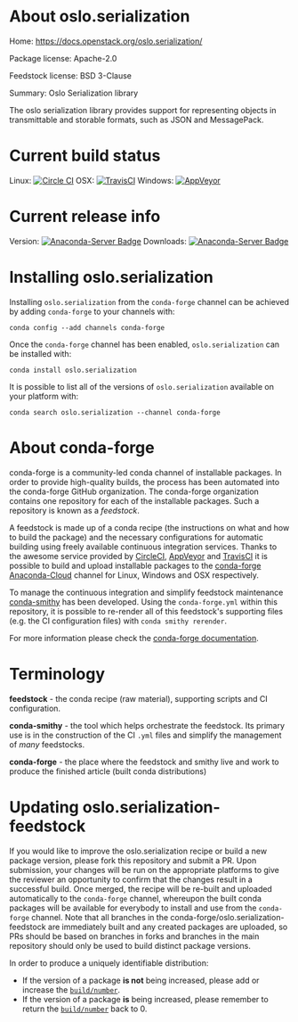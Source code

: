 About oslo.serialization
========================

Home: https://docs.openstack.org/oslo.serialization/

Package license: Apache-2.0

Feedstock license: BSD 3-Clause

Summary: Oslo Serialization library

The oslo serialization library provides support for representing objects
in transmittable and storable formats, such as JSON and MessagePack.


Current build status
====================

Linux: [![Circle CI](https://circleci.com/gh/conda-forge/oslo.serialization-feedstock.svg?style=shield)](https://circleci.com/gh/conda-forge/oslo.serialization-feedstock)
OSX: [![TravisCI](https://travis-ci.org/conda-forge/oslo.serialization-feedstock.svg?branch=master)](https://travis-ci.org/conda-forge/oslo.serialization-feedstock)
Windows: [![AppVeyor](https://ci.appveyor.com/api/projects/status/github/conda-forge/oslo.serialization-feedstock?svg=True)](https://ci.appveyor.com/project/conda-forge/oslo-serialization-feedstock/branch/master)

Current release info
====================
Version: [![Anaconda-Server Badge](https://anaconda.org/conda-forge/oslo.serialization/badges/version.svg)](https://anaconda.org/conda-forge/oslo.serialization)
Downloads: [![Anaconda-Server Badge](https://anaconda.org/conda-forge/oslo.serialization/badges/downloads.svg)](https://anaconda.org/conda-forge/oslo.serialization)

Installing oslo.serialization
=============================

Installing `oslo.serialization` from the `conda-forge` channel can be achieved by adding `conda-forge` to your channels with:

```
conda config --add channels conda-forge
```

Once the `conda-forge` channel has been enabled, `oslo.serialization` can be installed with:

```
conda install oslo.serialization
```

It is possible to list all of the versions of `oslo.serialization` available on your platform with:

```
conda search oslo.serialization --channel conda-forge
```


About conda-forge
=================

conda-forge is a community-led conda channel of installable packages.
In order to provide high-quality builds, the process has been automated into the
conda-forge GitHub organization. The conda-forge organization contains one repository
for each of the installable packages. Such a repository is known as a *feedstock*.

A feedstock is made up of a conda recipe (the instructions on what and how to build
the package) and the necessary configurations for automatic building using freely
available continuous integration services. Thanks to the awesome service provided by
[CircleCI](https://circleci.com/), [AppVeyor](http://www.appveyor.com/)
and [TravisCI](https://travis-ci.org/) it is possible to build and upload installable
packages to the [conda-forge](https://anaconda.org/conda-forge)
[Anaconda-Cloud](http://docs.anaconda.org/) channel for Linux, Windows and OSX respectively.

To manage the continuous integration and simplify feedstock maintenance
[conda-smithy](http://github.com/conda-forge/conda-smithy) has been developed.
Using the ``conda-forge.yml`` within this repository, it is possible to re-render all of
this feedstock's supporting files (e.g. the CI configuration files) with ``conda smithy rerender``.

For more information please check the [conda-forge documentation](https://conda-forge.org/docs/).

Terminology
===========

**feedstock** - the conda recipe (raw material), supporting scripts and CI configuration.

**conda-smithy** - the tool which helps orchestrate the feedstock.
                   Its primary use is in the construction of the CI ``.yml`` files
                   and simplify the management of *many* feedstocks.

**conda-forge** - the place where the feedstock and smithy live and work to
                  produce the finished article (built conda distributions)


Updating oslo.serialization-feedstock
=====================================

If you would like to improve the oslo.serialization recipe or build a new
package version, please fork this repository and submit a PR. Upon submission,
your changes will be run on the appropriate platforms to give the reviewer an
opportunity to confirm that the changes result in a successful build. Once
merged, the recipe will be re-built and uploaded automatically to the
`conda-forge` channel, whereupon the built conda packages will be available for
everybody to install and use from the `conda-forge` channel.
Note that all branches in the conda-forge/oslo.serialization-feedstock are
immediately built and any created packages are uploaded, so PRs should be based
on branches in forks and branches in the main repository should only be used to
build distinct package versions.

In order to produce a uniquely identifiable distribution:
 * If the version of a package **is not** being increased, please add or increase
   the [``build/number``](http://conda.pydata.org/docs/building/meta-yaml.html#build-number-and-string).
 * If the version of a package **is** being increased, please remember to return
   the [``build/number``](http://conda.pydata.org/docs/building/meta-yaml.html#build-number-and-string)
   back to 0.